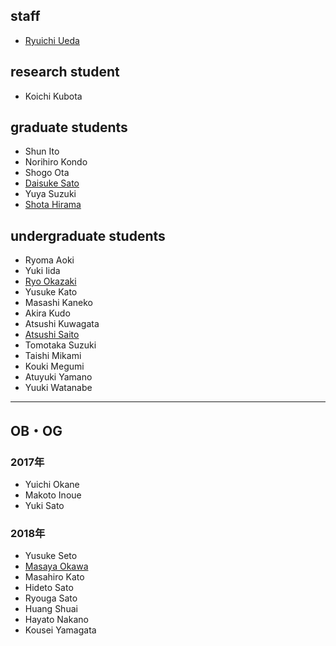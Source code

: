 <h2>staff</h2>
<ul>
 	<li id="ryuichiueda"><a href="http://lab.ueda.asia/?page_id=42">Ryuichi Ueda</a></li>
</ul>
<h2>research student</h2>
<ul>
 	<li>Koichi Kubota</li>
</ul>
<h2>graduate students</h2>
<ul>
 	<li>Shun Ito</li>
 	<li>Norihiro Kondo</li>
 	<li>Shogo Ota</li>
 	<li><a href="https://tiryoh.com/" target="_blank" rel="noopener noreferrer">Daisuke Sato</a></li>
 	<li>Yuya Suzuki</li>
 	<li><a href="http://habatafuture.hatenablog.jp/" target="_blank" rel="noopener noreferrer">Shota Hirama</a></li>
</ul>
<h2>undergraduate students</h2>
<ul>
 	<li>Ryoma Aoki</li>
 	<li>Yuki Iida</li>
 	<li><a href="https://zaki0929.github.io/mypages/index.html">Ryo Okazaki</a></li>
 	<li>Yusuke Kato</li>
 	<li>Masashi Kaneko</li>
 	<li>Akira Kudo</li>
 	<li>Atsushi Kuwagata</li>
 	<li><a href="http://asrobot.me/">Atsushi Saito</a></li>
 	<li>Tomotaka Suzuki</li>
 	<li>Taishi Mikami</li>
 	<li>Kouki Megumi</li>
 	<li>Atuyuki Yamano</li>
 	<li>Yuuki Watanabe</li>
</ul>

<hr />

<h2>OB・OG</h2>

<h3>2017年</h3>
<ul>
 	<li>Yuichi Okane</li>
 	<li>Makoto Inoue</li>
 	<li>Yuki Sato</li>
</ul>

<h3>2018年</h3>
<ul>
 	<li>Yusuke Seto</li>
 	<li><a href="http://routecompass.net/member/okawa/" target="_blank" rel="noopener noreferrer">Masaya Okawa</a></li>
 	<li>Masahiro Kato</li>
 	<li>Hideto Sato</li>
 	<li>Ryouga Sato</li>
 	<li>Huang Shuai</li>
 	<li>Hayato Nakano</li>
 	<li>Kousei Yamagata</li>
</ul>
